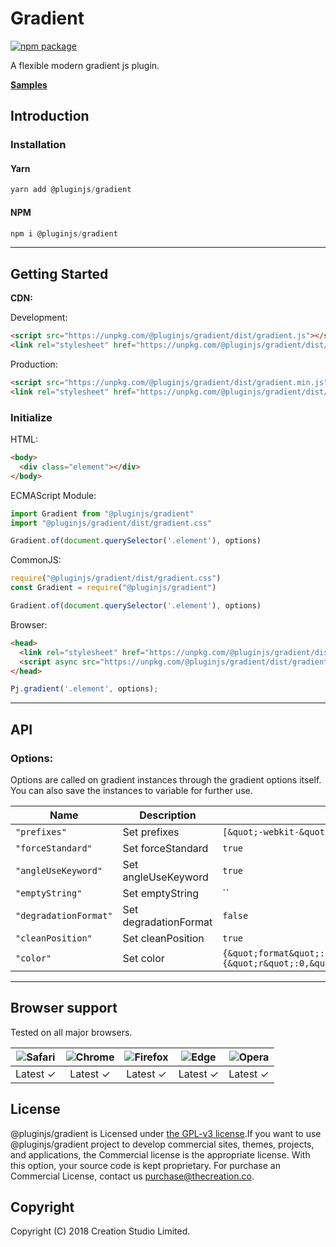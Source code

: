 # Gradient
[![npm package](https://img.shields.io/npm/v/@pluginjs/gradient.svg)](https://www.npmjs.com/package/@pluginjs/gradient)

A flexible modern gradient js plugin.

**[Samples](https://codesandbox.io/s/github/pluginjs/plugin.js/tree/master/modules/gradient/samples)**

## Introduction
### Installation

#### Yarn
```javascript
yarn add @pluginjs/gradient
```
#### NPM
```javascript
npm i @pluginjs/gradient
```
---

## Getting Started

**CDN:**

Development:
```html
<script src="https://unpkg.com/@pluginjs/gradient/dist/gradient.js"></script>
<link rel="stylesheet" href="https://unpkg.com/@pluginjs/gradient/dist/gradient.css">
```
Production:
```html
<script src="https://unpkg.com/@pluginjs/gradient/dist/gradient.min.js"></script>
<link rel="stylesheet" href="https://unpkg.com/@pluginjs/gradient/dist/gradient.min.css">
```

### Initialize
HTML:
```html
<body>
  <div class="element"></div>
</body>
```
ECMAScript Module:
```javascript
import Gradient from "@pluginjs/gradient"
import "@pluginjs/gradient/dist/gradient.css"

Gradient.of(document.querySelector('.element'), options)
```
CommonJS:
```javascript
require("@pluginjs/gradient/dist/gradient.css")
const Gradient = require("@pluginjs/gradient")

Gradient.of(document.querySelector('.element'), options)
```
Browser:
```html
<head>
  <link rel="stylesheet" href="https://unpkg.com/@pluginjs/gradient/dist/gradient.css">
  <script async src="https://unpkg.com/@pluginjs/gradient/dist/gradient.js"></script>
</head>
```
```javascript
Pj.gradient('.element', options);
```
---
## API

### Options:
Options are called on gradient instances through the gradient options itself.
You can also save the instances to variable for further use.

Name | Description | Default
-----|--------------|-----
`"prefixes"` | Set prefixes | `[&quot;-webkit-&quot;,&quot;-moz-&quot;,&quot;-ms-&quot;,&quot;-o-&quot;]`
`"forceStandard"` | Set forceStandard | `true`
`"angleUseKeyword"` | Set angleUseKeyword | `true`
`"emptyString"` | Set emptyString | ``
`"degradationFormat"` | Set degradationFormat | `false`
`"cleanPosition"` | Set cleanPosition | `true`
`"color"` | Set color | `{&quot;format&quot;:false,&quot;hexUseName&quot;:false,&quot;reduceAlpha&quot;:true,&quot;shortenHex&quot;:true,&quot;zeroAlphaAsTransparent&quot;:false,&quot;invalidValue&quot;:{&quot;r&quot;:0,&quot;g&quot;:0,&quot;b&quot;:0,&quot;a&quot;:1}}`




---

## Browser support

Tested on all major browsers.

| <img src="https://raw.githubusercontent.com/alrra/browser-logos/master/src/safari/safari_32x32.png" alt="Safari"> | <img src="https://raw.githubusercontent.com/alrra/browser-logos/master/src/chrome/chrome_32x32.png" alt="Chrome"> | <img src="https://raw.githubusercontent.com/alrra/browser-logos/master/src/firefox/firefox_32x32.png" alt="Firefox"> | <img src="https://raw.githubusercontent.com/alrra/browser-logos/master/src/edge/edge_32x32.png" alt="Edge"> | <img src="https://raw.githubusercontent.com/alrra/browser-logos/master/src/opera/opera_32x32.png" alt="Opera"> |
|:--:|:--:|:--:|:--:|:--:|
| Latest ✓ | Latest ✓ | Latest ✓ | Latest ✓ | Latest ✓ |

## License
@pluginjs/gradient is Licensed under [the GPL-v3 license](LICENSE).If you want to use @pluginjs/gradient project to develop commercial sites, themes, projects, and applications, the Commercial license is the appropriate license. With this option, your source code is kept proprietary. For purchase an Commercial License, contact us purchase@thecreation.co.

## Copyright
Copyright (C) 2018 Creation Studio Limited.